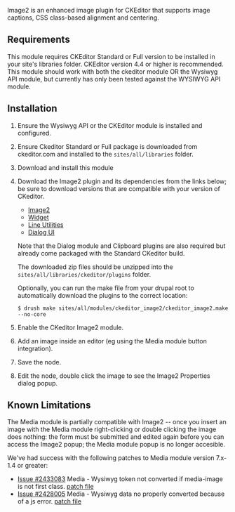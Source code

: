 Image2 is an enhanced image plugin for CKEditor that supports image captions,
CSS class-based alignment and centering.

Requirements
------------

This module requires CKEditor Standard or Full version to be installed in your
site's libraries folder. CKEditor version 4.4 or higher is recommended. This
module should work with both the ckeditor module OR the Wysiwyg API module,
but currently has only been tested against the WYSIWYG API module.

Installation
------------

1.  Ensure the Wysiwyg API or the CKEditor module is installed and configured.

2.  Ensure Ckeditor Standard or Full package is downloaded from ckeditor.com
    and installed to the `sites/all/libraries` folder.

3.  Download and install this module

4.  Download the Image2 plugin and its dependencies from the links below; be
    sure to download versions that are compatible with your version of CKeditor.

    * [Image2](http://ckeditor.com/addons/image2)
    * [Widget](http://ckeditor.com/addons/widget)
    * [Line Utilities](http://ckeditor.com/addons/lineutils)
    * [Dialog UI](http://ckeditor.com/addons/dialogui)

    Note that the Dialog module and Clipboard plugins are also required but
    already come packaged with the Standard CKeditor build.

    The downloaded zip files should be unzipped into the
    `sites/all/libraries/ckeditor/plugins` folder.

    Optionally, you can run the make file from your drupal root to automatically
    download the plugins to the correct location:

        $ drush make sites/all/modules/ckeditor_image2/ckeditor_image2.make --no-core

5.  Enable the CKeditor Image2 module.

6.  Add an image inside an editor (eg using the Media module button integration).

7.  Save the node.

8.  Edit the node, double click the image to see the Image2 Properties dialog popup.


Known Limitations
-----------------

The Media module is partially compatible with Image2 -- once you insert an
image with the Media module right-clicking or double clicking the image does
nothing: the form must be submitted and edited again before you can access
the Image2 popup; the Media module popup is no longer accesible.

We've had success with the following patches to Media module version 7.x-1.4
or greater:

* [Issue #2433083](https://www.drupal.org/node/2433083)
    Media - Wysiwyg token not converted if media-image is not first class.
    [patch file](https://www.drupal.org/files/issues/media-wysiwyg-ckeditor-image2-2433083-3.patch)
* [Issue #2428005](https://www.drupal.org/node/2428005)
    Media - Wysiwyg data no properly converted because of a js error.
    [patch file](https://www.drupal.org/files/issues/media_fix.patch)
